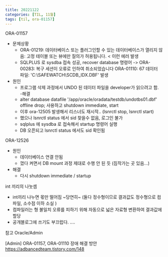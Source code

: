 ```yaml
---
title: 20221122
categories: [TIL, 11월]
tags: [til, ora-01157]     
---
```

   
ORA-01157     
- 문제상황     
	- ORA-01219: 데이터베이스 또는 플러그인할 수 있는 데이터베이스가 열리지 않음: 고정 테이블 또는 뷰에만 질의가 허용됩니다. < 이런 에러 발생       
	- SQLPLUS 로 sysdba 접속 성공, recover database 명령어 -> ORA-00283: 복구 세션이 오류로 인하여 취소되었습니다 ORA-01110: 67	데이터 파일: 'C:\SAFEWATCH\SCDB_IDX.DBF' 발생     
- 원인     
	- 프로그램 삭제 과정에서 UNDO 된 데이터 파일을 developer가 읽으려고 함.   
-해결    
	- alter database datafile '/app/oracle/oradata/testdb/undotbs01.dbf' offline drop; 사용하고 shutdown immediate, start    
	- 이후 ora-12505 발생해서 리스너도 재시작.. (lsnrctl stop, lsnrctl start)    
	- 했으나 lsnrctl status 에서 sid 찾을수 없음, 로그인 불가    
	- sqlplus 에 sysdba 로 접속해서 startup 명령어 실행    
	- DB 오픈되고 lsnrctl status 에서도 sid 확인됨    

ORA-12526
- 원인    
	- 데이터베이스 연결 안됨    
	- 껐다 켜면서 DB mount 과정 제대로 수행 안 된 듯 (짐작가는 곳 있음...)    
- 해결    
	- 다시 shutdown immediate / startup       
	
    
int 끼리의 나눗셈     
- int끼리 나누면 몫만 떨어짐 ~당연히~ (둘다 정수형이므로 결과값도 정수형으로 컴파일, 소수점 이하 소실 )    
- 컴파일러는 형 불일치 오류를 피하기 위해 자동으로 넓은 자료형 변환하여 결과값에 할당    
- 공개블로그에 쓰기도 부끄럽다. ....     



	
	
참고 
Oracle/Admin

[Admin] ORA-01157, ORA-01110 장애 해결 방안 https://adbancedteam.tistory.com/148
	 
